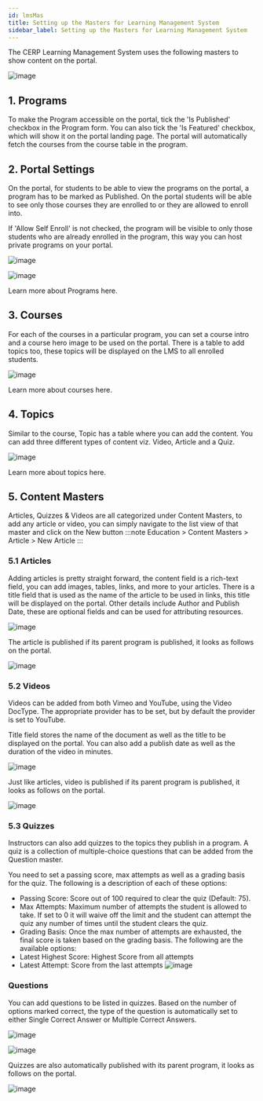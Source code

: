 ```yaml
---
id: lmsMas
title: Setting up the Masters for Learning Management System
sidebar_label: Setting up the Masters for Learning Management System
---
```


The CERP Learning Management System uses the following masters to show content on the portal.

![image](images/image.jpg)

## 1. Programs

To make the Program accessible on the portal, tick the 'Is Published' checkbox in the Program form. You can also tick the 'Is Featured' checkbox, which will show it on the portal landing page. The portal will automatically fetch the courses from the course table in the program.

## 2. Portal Settings

On the portal, for students to be able to view the programs on the portal, a program has to be marked as Published. On the portal students will be able to see only those courses they are enrolled to or they are allowed to enroll into.

If 'Allow Self Enroll' is not checked, the program will be visible to only those students who are already enrolled in the program, this way you can host private programs on your portal.

![image](images/image.jpg)

![image](images/image.jpg)

Learn more about Programs here.

## 3. Courses

For each of the courses in a particular program, you can set a course intro and a course hero image to be used on the portal. There is a table to add topics too, these topics will be displayed on the LMS to all enrolled students.

![image](images/image.jpg)

Learn more about courses here.

## 4. Topics

Similar to the course, Topic has a table where you can add the content. You can add three different types of content viz. Video, Article and a Quiz.

![image](images/image.jpg)

Learn more about topics here.

## 5. Content Masters

Articles, Quizzes & Videos are all categorized under Content Masters, to add any article or video, you can simply navigate to the list view of that master and click on the New button
:::note
Education > Content Masters > Article > New Article
:::

### 5.1 Articles

Adding articles is pretty straight forward, the content field is a rich-text field, you can add images, tables, links, and more to your articles. There is a title field that is used as the name of the article to be used in links, this title will be displayed on the portal. Other details include Author and Publish Date, these are optional fields and can be used for attributing resources.

![image](images/image.jpg)

The article is published if its parent program is published, it looks as follows on the portal.

![image](images/image.jpg)

### 5.2 Videos

Videos can be added from both Vimeo and YouTube, using the Video DocType. The appropriate provider has to be set, but by default the provider is set to YouTube.

Title field stores the name of the document as well as the title to be displayed on the portal. You can also add a publish date as well as the duration of the video in minutes.

![image](images/image.jpg)

Just like articles, video is published if its parent program is published, it looks as follows on the portal.

![image](images/image.jpg)

### 5.3 Quizzes

Instructors can also add quizzes to the topics they publish in a program. A quiz is a collection of multiple-choice questions that can be added from the Question master.

You need to set a passing score, max attempts as well as a grading basis for the quiz. The following is a description of each of these options:

- Passing Score: Score out of 100 required to clear the quiz (Default: 75).
- Max Attempts: Maximum number of attempts the student is allowed to take. If set to 0 it will waive off the limit and the student can attempt the quiz any number of times until the student clears the quiz.
- Grading Basis: Once the max number of attempts are exhausted, the final score is taken based on the grading basis. The following are the available options:
- Latest Highest Score: Highest Score from all attempts
- Latest Attempt: Score from the last attempts
  ![image](images/image.jpg)

### Questions

You can add questions to be listed in quizzes. Based on the number of options marked correct, the type of the question is automatically set to either Single Correct Answer or Multiple Correct Answers.

![image](images/image.jpg)

![image](images/image.jpg)

Quizzes are also automatically published with its parent program, it looks as follows on the portal.

![image](images/image.jpg)

